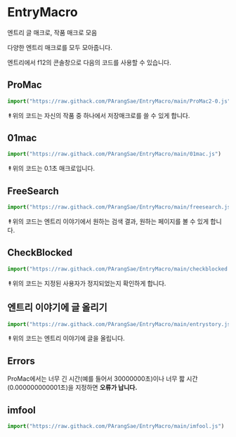 # EntryMacro
엔트리 글 매크로, 작품 매크로 모음

다양한 엔트리 매크로를 모두 모아줍니다.

엔트리에서 f12의 콘솔창으로 다음의 코드를 사용할 수 있습니다.

ProMac
--
```js
import("https://raw.githack.com/PArangSae/EntryMacro/main/ProMac2-0.js")
```
↟위의 코드는 자신의 작품 중 하나에서 저장매크로를 쓸 수 있게 합니다.


01mac
--
```js
import("https://raw.githack.com/PArangSae/EntryMacro/main/01mac.js")
```
↟위의 코드는 0.1초 매크로입니다.

FreeSearch
--
```js
import("https://raw.githack.com/PArangSae/EntryMacro/main/freesearch.js")
```
↟위의 코드는 엔트리 이야기에서 원하는 검색 결과, 원하는 페이지를 볼 수 있게 합니다.

CheckBlocked
--
```js
import("https://raw.githack.com/PArangSae/EntryMacro/main/checkblocked.js")
```
↟위의 코드는 지정된 사용자가 정지되었는지 확인하게 합니다.

엔트리 이야기에 글 올리기
--
```js
import("https://raw.githack.com/PArangSae/EntryMacro/main/entrystory.js")
```
↟위의 코드는 엔트리 이야기에 글을 올립니다.

Errors
--
ProMac에서는 너무 긴 시간(예를 들어서 30000000초)이나 너무 짧 시간(0.000000000001초)을 지정하면 **오류가 납니다.**

imfool
--
```js
import("https://raw.githack.com/PArangSae/EntryMacro/main/imfool.js")
```

